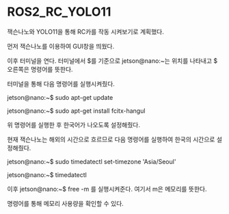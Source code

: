 # ROS2_RC_YOLO11
잭슨나노와 YOLO11을 통해 RC카를 작동 시켜보기로 계획했다.

먼저 잭슨나노를 이용하여 GUI창을 띄웠다.

이후 터미널을 연다. 터미널에서 $를 기준으로 jetson@nano:~는 위치를 나타내고 $ 오른쪽은 명령어를 뜻한다.

터미널을 통해 다음 명령어를 실행시켜줬다.

jetson@nano:~$ sudo apt-get update

jetson@nano:~$ sudo apt-get install fcitx-hangul

위 명령어를 실행한 후 한국어가 나오도록 설정해줬다.

현재 잭슨나노는 해외의 시간으로 흐르므로 다음 명령어를 실행하여 한국의 시간으로 설정해줬다.

jetson@nano:~$ sudo timedatectl set-timezone 'Asia/Seoul'

jetson@nano:~$ timedatectl

이후 jetson@nano:~$ free -m 를 실행시켜준다. 여기서 m은 메모리를 뜻한다.

명령어를 통해 메모리 사용량을 확인할 수 있다.

